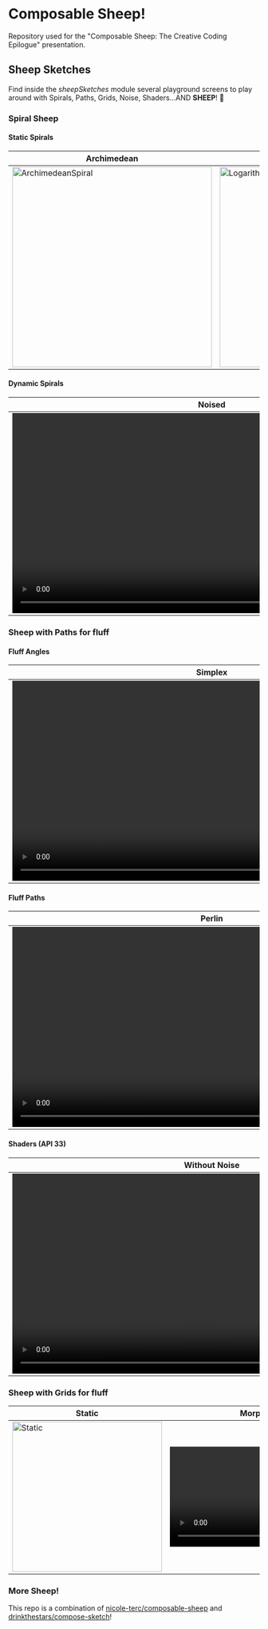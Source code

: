 # Composable Sheep!

Repository used for the "Composable Sheep: The Creative Coding Epilogue" presentation.

## Sheep Sketches
Find inside the *sheepSketches* module several playground screens to play around with Spirals, Paths, Grids, Noise, Shaders...AND **SHEEP**! 🐑

### Spiral Sheep
#### Static Spirals

| Archimedean                                                                                                                                             | Logarithmic                                                                                                                                              | Phyllotaxis                                                                                                                                              |
|---------------------------------------------------------------------------------------------------------------------------------------------------------|----------------------------------------------------------------------------------------------------------------------------------------------------------|----------------------------------------------------------------------------------------------------------------------------------------------------------|
| <img alt="ArchimedeanSpiral"  height="400" src="https://user-images.githubusercontent.com/2978958/197994272-09a2f6a5-b86e-4758-8e82-4c52cf5eaf38.png"/> | <img alt="LogarithmicSpiral"  height="400" src="https://user-images.githubusercontent.com/2978958/197994277-5d6f934a-87e4-41d4-b1b4-4e248c82181b.png"/> | <img alt="PhyllotaxisSpiral"  height="400" src="https://user-images.githubusercontent.com/2978958/197994283-30758d2c-9147-4621-ba26-9d9f8cc5f4df.png"/> |

#### Dynamic Spirals
| Noised                                                                                                                                           | Spin                                                                                                                                        | Nice Guidelines!                                                                                                                                  |
|--------------------------------------------------------------------------------------------------------------------------------------------------|---------------------------------------------------------------------------------------------------------------------------------------------|---------------------------------------------------------------------------------------------------------------------------------------------------|
| <video alt="NoisedSpiral"  height="400" src="https://user-images.githubusercontent.com/2978958/198003019-dc7b28c5-1316-438f-bab8-a161cd4a3aa4.mp4"/> | <video alt="Spin"  height="400" src="https://user-images.githubusercontent.com/2978958/198003049-8c48f340-69d1-4189-a4f2-54205f673ebc.mp4"/> | <video alt="Guidelines"  height="400" src="https://user-images.githubusercontent.com/2978958/198003063-fa7c0edc-9b9d-466c-a719-353e5ff558f3.mp4"/> |

### Sheep with Paths for fluff

#### Fluff Angles

| Simplex                                                                                                                                                | PairNones                                                                                                                                                       |
|--------------------------------------------------------------------------------------------------------------------------------------------------------|-----------------------------------------------------------------------------------------------------------------------------------------------------------------|
| <video alt="SimplexAngles"  height="400" src="https://user-images.githubusercontent.com/2978958/198002166-d5f7f03c-0969-4b53-aaf8-22ccb459ad84.mp4"/> | <video alt="PairNones"  height="400" src="https://user-images.githubusercontent.com/2978958/198001759-ab50f8ad-956d-4b3e-8f2e-772b80020da0.mp4"/> |

#### Fluff Paths

| Perlin                                                                                                                                            | Simplex                                                                                                                                                | Nice Guidelines!                                                                                                                                                |
|---------------------------------------------------------------------------------------------------------------------------------------------------|--------------------------------------------------------------------------------------------------------------------------------------------------------|-----------------------------------------------------------------------------------------------------------------------------------------------------------------|
| <video alt="PerlinSheep"  height="400" src="https://user-images.githubusercontent.com/2978958/198001142-748f7450-d58e-447c-958c-a8bdaa0d9f2e.mp4"/> | <video alt="SimplexSheet"  height="400" src="https://user-images.githubusercontent.com/2978958/198001173-57c1cbc1-bdf9-4e91-8bbe-ff7531d7160e.mp4"/> | <video alt="ComposableSheepGuideline"  height="400" src="https://user-images.githubusercontent.com/2978958/198001186-974fba3c-2582-4cf9-ac82-aca693b32c5e.mp4"/> |

#### Shaders (API 33)

| Without  Noise                                                                                                                                    | With Noise                                                                                                                                             | Background Shader                                                                                                                                               |
|---------------------------------------------------------------------------------------------------------------------------------------------------|--------------------------------------------------------------------------------------------------------------------------------------------------------|-----------------------------------------------------------------------------------------------------------------------------------------------------------------|
| <video alt="NoNoise"  height="400" src="https://user-images.githubusercontent.com/2978958/197999733-0d554301-32ef-41b0-a3c0-0c66e01ac26d.mp4"/> | <video alt="WithNoise"  height="400" src="https://user-images.githubusercontent.com/2978958/198000059-15948f20-ed97-4822-8e90-8c4faee33417.mp4"/> | <video alt="BackgroundShader"  height="400" src="https://user-images.githubusercontent.com/2978958/197999923-3b4415b0-2a50-408a-8a35-acf42bf2aabd.mp4"/> |


### Sheep with Grids for fluff

| Static                                                                                                                                            | Morph Position                                                                                                                                         | Morph Position,Size                                                                                                                                            | Morph Position,Size,Hue |
|---------------------------------------------------------------------------------------------------------------------------------------------------|--------------------------------------------------------------------------------------------------------------------------------------------------------|----------------------------------------------------------------------------------------------------------------------------------------------------------------|-----------------------|
| <img alt="Static"  width="300" src="https://user-images.githubusercontent.com/2978958/197996842-caac09b6-e067-443b-aafb-c4f8349668a4.png"/> | <video alt="PositionSize"  width="400" src="https://user-images.githubusercontent.com/2978958/197996889-14c3eff5-8ca7-4701-ac74-6cf329259fba.mp4"/> | <video alt="PositionSize"  width="400" src="https://user-images.githubusercontent.com/2978958/197996880-34592b6e-f284-4a66-93d9-0940375cf4aa.mp4"/> | <video alt="Position"  width="400" src="https://user-images.githubusercontent.com/2978958/197996833-7106b0c7-5955-4689-a56b-04dabb0e2609.mp4"/> |

### More Sheep!
This repo is a combination of [nicole-terc/composable-sheep](https://github.com/nicole-terc/composable-sheep) and [drinkthestars/compose-sketch](https://github.com/drinkthestars/compose-sketch)!
